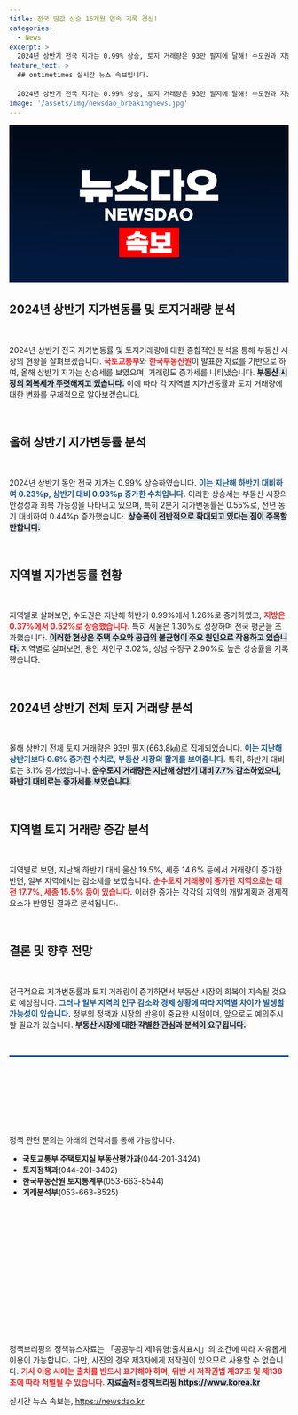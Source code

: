 ```yaml
---
title: 전국 땅값 상승 16개월 연속 기록 경신!
categories:
  - News
excerpt: >
  2024년 상반기 전국 지가는 0.99% 상승, 토지 거래량은 93만 필지에 달해! 수도권과 지방 모두 상승세로, 특히 용인과 성남이 두드러진 성장률을 기록했습니다. 정확한 통계와 상세 정보는 클릭해서 확인하세요!
feature_text: >
  ## ontimetimes 실시간 뉴스 속보입니다.

  2024년 상반기 전국 지가는 0.99% 상승, 토지 거래량은 93만 필지에 달해! 수도권과 지방 모두 상승세로, 특히 용인과 성남이 두드러진 성장률을 기록했습니다. 정확한 통계와 상세 정보는 클릭해서 확인하세요!
image: '/assets/img/newsdao_breakingnews.jpg'
---
```


<p><img src="/assets/img/newsdao_breakingnews.jpg" alt="ontimetimes 속보" /></p>

<h2 data-ke-size="size26">2024년 상반기 지가변동률 및 토지거래량 분석</h2>

<p data-ke-size="size16">&nbsp;</p>

<p>2024년 상반기 전국 지가변동률 및 토지거래량에 대한 종합적인 분석을 통해 부동산 시장의 현황을 살펴보겠습니다. <b><span style="color: #ee2323;">국토교통부</span></b>와 <b><span style="color: #ee2323;">한국부동산원</span></b>이 발표한 자료를 기반으로 하여, 올해 상반기 지가는 상승세를 보였으며, 거래량도 증가세를 나타냈습니다. <b><span style="background-color: #21538527;">부동산 시장의 회복세가 뚜렷해지고 있습니다.</span></b> 이에 따라 각 지역별 지가변동률과 토지 거래량에 대한 변화를 구체적으로 알아보겠습니다.</p>

<p data-ke-size="size16">&nbsp;</p>

<h2 data-ke-size="size26">올해 상반기 지가변동률 분석</h2>

<p data-ke-size="size16">&nbsp;</p>

<p>2024년 상반기 동안 전국 지가는 0.99% 상승하였습니다. <b><span style="color: #1a5490;">이는 지난해 하반기 대비하여 0.23%p, 상반기 대비 0.93%p 증가한 수치입니다.</span></b> 이러한 상승세는 부동산 시장의 안정성과 회복 가능성을 나타내고 있으며, 특히 2분기 지가변동률은 0.55%로, 전년 동기 대비하여 0.44%p 증가했습니다. <b><span style="background-color: #21538527;">상승폭이 전반적으로 확대되고 있다는 점이 주목할 만합니다.</span></b></p>

<p data-ke-size="size16">&nbsp;</p>

<h2 data-ke-size="size26">지역별 지가변동률 현황</h2>

<p data-ke-size="size16">&nbsp;</p>

<p>지역별로 살펴보면, 수도권은 지난해 하반기 0.99%에서 1.26%로 증가하였고, <b><span style="color: #ee2323;">지방은 0.37%에서 0.52%로 상승했습니다.</span></b> 특히 서울은 1.30%로 성장하며 전국 평균을 초과했습니다. <b><span style="background-color: #21538527;">이러한 현상은 주택 수요와 공급의 불균형이 주요 원인으로 작용하고 있습니다.</span></b> 지역별로 살펴보면, 용인 처인구 3.02%, 성남 수정구 2.90%로 높은 상승률을 기록했습니다.</p>

<p data-ke-size="size16">&nbsp;</p>

<h2 data-ke-size="size26">2024년 상반기 전체 토지 거래량 분석</h2>

<p data-ke-size="size16">&nbsp;</p>

<p>올해 상반기 전체 토지 거래량은 93만 필지(663.8㎢)로 집계되었습니다. <b><span style="color: #1a5490;">이는 지난해 상반기보다 0.6% 증가한 수치로, 부동산 시장의 활기를 보여줍니다.</span></b> 특히, 하반기 대비로는 3.1% 증가했습니다. <b><span style="background-color: #21538527;">순수토지 거래량은 지난해 상반기 대비 7.7% 감소하였으나, 하반기 대비로는 증가세를 보였습니다.</span></b></p>

<p data-ke-size="size16">&nbsp;</p>

<h2 data-ke-size="size26">지역별 토지 거래량 증감 분석</h2>

<p data-ke-size="size16">&nbsp;</p>

<p>지역별로 보면, 지난해 하반기 대비 울산 19.5%, 세종 14.6% 등에서 거래량이 증가한 반면, 일부 지역에서는 감소세를 보였습니다. <b><span style="color: #ee2323;">순수토지 거래량이 증가한 지역으로는 대전 17.7%, 세종 15.5% 등이 있습니다.</span></b> 이러한 증가는 각각의 지역의 개발계획과 경제적 요소가 반영된 결과로 분석됩니다.</p>

<p data-ke-size="size16">&nbsp;</p>

<h2 data-ke-size="size26">결론 및 향후 전망</h2>

<p data-ke-size="size16">&nbsp;</p>

<p>전국적으로 지가변동률과 토지 거래량이 증가하면서 부동산 시장의 회복이 지속될 것으로 예상됩니다. <b><span style="color: #1a5490;">그러나 일부 지역의 인구 감소와 경제 상황에 따라 지역별 차이가 발생할 가능성이 있습니다.</span></b> 정부의 정책과 시장의 반응이 중요한 시점이며, 앞으로도 예의주시할 필요가 있습니다. <b><span style="background-color: #21538527;">부동산 시장에 대한 각별한 관심과 분석이 요구됩니다.</span></b></p>

<p data-ke-size="size16">&nbsp;</p>

<hr style="height: 4px; border: none; background-color: #1a5490;"/>

<p data-ke-size="size16">&nbsp;</p>

<p data-ke-size="size16">&nbsp;</p>

<p data-ke-size="size16">&nbsp;</p> 

<p><br/></p>

<p>정책 관련 문의는 아래의 연락처를 통해 가능합니다. </p>

<ul>
<li><b>국토교통부 주택토지실 부동산평가과</b>(044-201-3424)</li>
<li><b>토지정책과</b>(044-201-3402)</li>
<li><b>한국부동산원 토지통계부</b>(053-663-8544)</li>
<li><b>거래분석부</b>(053-663-8525)</li>
</ul>

<p data-ke-size="size16">&nbsp;</p>

<p data-ke-size="size16">&nbsp;</p>

<p data-ke-size="size16">&nbsp;</p>

<p data-ke-size="size16">&nbsp;</p>

<p data-ke-size="size16">&nbsp;</p>

<p data-ke-size="size16">&nbsp;</p>

<p data-ke-size="size16">&nbsp;</p> 

<p data-ke-size="size16">&nbsp;</p>

<p>정책브리핑의 정책뉴스자료는 「공공누리 제1유형:출처표시」의 조건에 따라 자유롭게 이용이 가능합니다. 다만, 사진의 경우 제3자에게 저작권이 있으므로 사용할 수 없습니다. <b><span style="color: #ee2323;">기사 이용 시에는 출처를 반드시 표기해야 하며, 위반 시 저작권법 제37조 및 제138조에 따라 처벌될 수 있습니다.</span></b> <b><span style="background-color: #21538527;">자료출처=정책브리핑 https://www.korea.kr</span></b></p>
실시간 뉴스 속보는, <a href="https://newsdao.kr" rel="dofollow">https://newsdao.kr</a>


